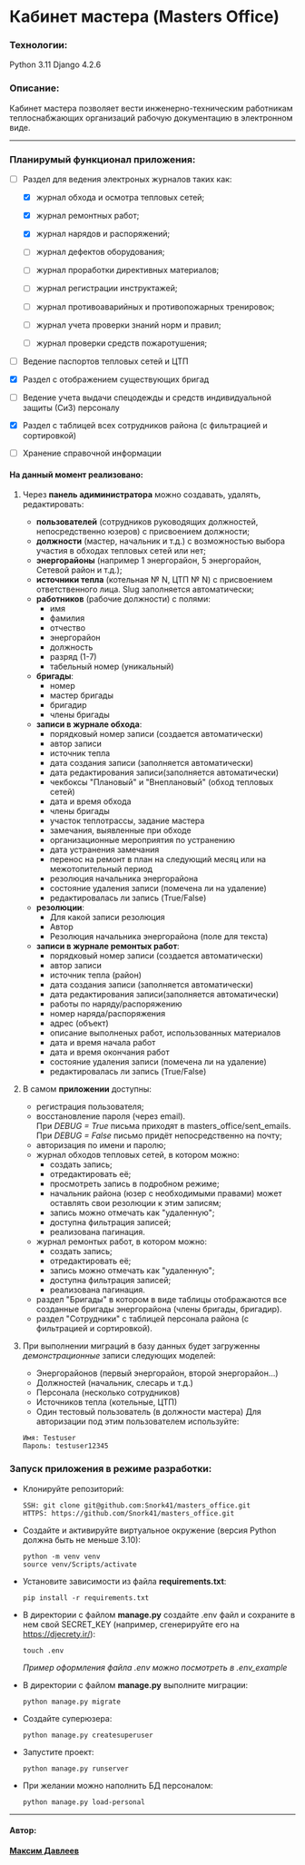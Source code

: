 # Кабинет мастера (Masters Office)

### Технологии:
Python 3.11
Django 4.2.6

### Описание:

Кабинет мастера позволяет вести инженерно-техническим работникам теплоснабжающих организаций рабочую документацию в электронном виде.

<hr>

### Планирумый функционал приложения:

 - [ ] Раздел для ведения электроных журналов таких как: 
    - [x] журнал обхода и осмотра тепловых сетей;
    - [x] журнал ремонтных работ;
    - [x] журнал нарядов и распоряжений;
    - [ ] журнал дефектов оборудования;
    - [ ] журнал проработки директивных материалов;
    - [ ] журнал регистрации инструктажей;
    - [ ] журнал противоаварийных и противопожарных тренировок;
    - [ ] журнал учета проверки знаний норм и правил;
    - [ ] журнал проверки средств пожаротушения;

            
- [ ] Ведение паспортов тепловых сетей и ЦТП

- [x] Раздел с отображением существующих бригад
    
- [ ] Ведение учета выдачи спецодежды и средств индивидуальной защиты (СиЗ) персоналу

- [x] Раздел с таблицей всех сотрудников района (с фильтрацией и сортировкой)

- [ ] Хранение справочной информации


#### На данный момент реализовано:
1. Через **панель адиминистратора** можно создавать, удалять, редактировать:
    - **пользователей** (сотрудников руководящих должностей, непосредственно юзеров) с присвоением должности;
    - **должности** (мастер, начальник и т.д.) с возможностью выбора участия в обходах тепловых сетей или нет;
    - **энергорайоны** (например 1 энергорайон, 5 энергорайон, Сетевой район и т.д.);
    - **источники тепла** (котельная № N, ЦТП № N) с присвоением ответственного лица. Slug заполняется автоматически;
    - **работников** (рабочие должности) с полями:
        - имя
        - фамилия
        - отчество
        - энергорайон
        - должность
        - разряд (1-7)
        - табельный номер (уникальный)
    - **бригады**:
        - номер
        - мастер бригады
        - бригадир
        - члены бригады
    - **записи в журнале обхода**:
        - порядковый номер записи (создается автоматически)
        - автор записи
        - источник тепла
        - дата создания записи (заполняется автоматически)
        - дата редактирования записи(заполняется автоматически)
        - чекбоксы "Плановый" и "Внеплановый" (обход тепловых сетей)
        - дата и время обхода
        - члены бригады
        - участок теплотрассы, задание мастера
        - замечания, выявленные при обходе
        - организационные мероприятия по устранению
        - дата устранения замечания
        - перенос на ремонт в план на следующий месяц или на межотопительный период
        - резолюция начальника энергорайона
        - состояние удаления записи (помечена ли на удаление)
        - редактировалась ли запись (True/False)
    - **резолюции**:
        - Для какой записи резолюция
        - Автор
        - Резолюция начальника энергорайона (поле для текста)
    - **записи в журнале ремонтых работ**:
        - порядковый номер записи (создается автоматически)
        - автор записи
        - источник тепла (район)
        - дата создания записи (заполняется автоматически)
        - дата редактирования записи(заполняется автоматически)
        - работы по наряду/распоряжению
        - номер наряда/распоряжения
        - адрес (объект)
        - описание выполненых работ, использованных материалов
        - дата и время начала работ
        - дата и время окончания работ
        - состояние удаления записи (помечена ли на удаление)
        - редактировалась ли запись (True/False)


2. В самом **приложении** доступны:
    - регистрация пользователя;
    - восстановление пароля (через email).  
    При _DEBUG = True_ письма приходят в masters_office/sent_emails. При _DEBUG = False_ письмо придёт непосредственно на почту;
    - авторизация по имени и паролю;
    - журнал обходов тепловых сетей, в котором можно:
        - создать запись;
        - отредактировать её;
        - просмотреть запись в подробном режиме;
        - начальник района (юзер с необходимыми правами) может оставлять свои резолюции к этим записям;
        - запись можно отмечать как "удаленную";
        - доступна фильтрация записей;
        - реализована пагинация.
    - журнал ремонтых работ, в котором можно:
        - создать запись;
        - отредактировать её;
        - запись можно отмечать как "удаленную";
        - доступна фильтрация записей;
        - реализована пагинация.
    - раздел "Бригады" в котором в виде таблицы отображаются все созданные бригады энергорайона (члены бригады, бригадир).
    - раздел "Сотрудники" с таблицей персонала района (с фильтрацией и сортировкой).


3. При выполнении миграций в базу данных будет загруженны _демонстрационные_ записи следующих моделей:
    - Энергорайонов (первый энергорайон, второй энергорайон...)
    - Должностей (начальник, слесарь и т.д.)
    - Персонала (несколько сотрудников)
    - Источников тепла (котельные, ЦТП)
    - Один тестовый пользователь (в должности мастера)
    Для авторизации под этим пользователем используйте:
    ```
    Имя: Testuser 
    Пароль: testuser12345
    ```

### Запуск приложения в режиме разработки:
- Клонируйте репозиторий:
    ```
    SSH: git clone git@github.com:Snork41/masters_office.git
    HTTPS: https://github.com/Snork41/masters_office.git
    ```
- Создайте и активируйте виртуальное окружение (версия Python должна быть не меньше 3.10):
    ```
    python -m venv venv
    source venv/Scripts/activate
    ```
- Установите зависимости из файла __requirements.txt__:
    ```
    pip install -r requirements.txt
    ```
- В директории с файлом **manage.py** создайте .env файл и сохраните в нем свой SECRET_KEY (например, сгенерируйте его на https://djecrety.ir/):
    ```
    touch .env
    ```
    _Пример оформления файла .env можно посмотреть в .env_example_

- В директории с файлом **manage.py** выполните миграции:
    ```
    python manage.py migrate
    ```
- Создайте суперюзера:
    ```
    python manage.py createsuperuser
    ```
- Запустите проект:
    ```
    python manage.py runserver
    ```
- При желании можно наполнить БД персоналом:
    ```
    python manage.py load-personal
    ```
---
#### Автор:
__[Максим Давлеев](https://github.com/Snork41)__

